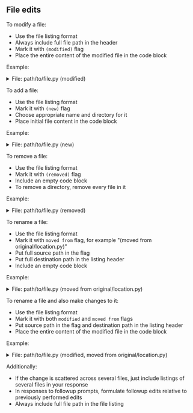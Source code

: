 ## File edits

To modify a file:

- Use the file listing format
- Always include full file path in the header
- Mark it with `(modified)` flag
- Place the entire content of the modified file in the code block

Example:

<details>
<summary>File: path/to/file.py (modified)</summary>

```python
# ... modified code ...
```

</details>

To add a file:

- Use the file listing format
- Mark it with `(new)` flag
- Choose appropriate name and directory for it
- Place initial file content in the code block

Example:

<details>
<summary>File: path/to/file.py (new)</summary>

```python
# ... entire content of the file ...
```

</details>

To remove a file:

- Use the file listing format
- Mark it with `(removed)` flag
- Include an empty code block
- To remove a directory, remove every file in it

Example:

<details>
<summary>File: path/to/file.py (removed)</summary>

```
```

</details>

To rename a file:

- Use the file listing format
- Mark it with `moved from` flag, for example "(moved from original/location.py)"
- Put full source path in the flag
- Put full destination path in the listing header
- Include an empty code block

Example:

<details>
<summary>File: path/to/file.py (moved from original/location.py)</summary>

```
```

</details>

To rename a file and also make changes to it:

- Use the file listing format
- Mark it with both `modified` and `moved from` flags
- Put source path in the flag and destination path in the listing header
- Place the entire content of the modified file in the code block

Example:

<details>
<summary>File: path/to/file.py (modified, moved from original/location.py)</summary>

```python
# ... modified code ...
```

</details>

Additionally:

- If the change is scattered across several files, just include listings of several files in your response
- In responses to followup prompts, formulate followup edits relative to previously performed edits
- Always include full file path in the file listing
